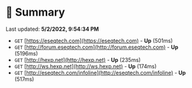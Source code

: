 # 📖 Summary
Last updated: **5/2/2022, 9:54:34 PM**

- `GET` [https://eseqtech.com](https://eseqtech.com) - **Up** (501ms)
- `GET` [http://forum.eseqtech.com](http://forum.eseqtech.com) - **Up** (5196ms)
- `GET` [http://hexp.net](http://hexp.net) - **Up** (235ms)
- `GET` [http://ws.hexp.net](http://ws.hexp.net) - **Up** (174ms)
- `GET` [http://eseqtech.com/infoline](http://eseqtech.com/infoline) - **Up** (517ms)

